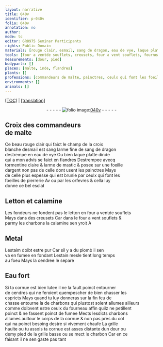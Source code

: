```yaml
---
layout: narrative
title: 040v
identifier: p-040v
folio: 040v
annotation: no
author:
mode: tc
editor: GR8975 Seminar Participants
rights: Public Domain
materials: [rouge clair, esmail, sang de dragon, eau de vye, laque platte dinde, tormentine claire, larme de mastic, argent, Letton, calamine, letton, charbons, Metal, estaim doibt estre pur, plomb, estain, cendree, Eau fort, lutee, cendres, charbon]
tools: [four a ventde souflets, creusets, four a vent souflets, fourneau]
measurements: [dour, pied]
bodyparts: []
places: [malte, inde, flandres]
plants: []
professions: [commandeurs de malte, painctres, ceulx qui font les foeilles de pierrerie, orfevres, fondeurs]
environments: []
animals: []
---
```


<p><a href="{{ site.baseurl }}/diplomatic/">[TOC]</a> | <a href="{{ site.baseurl }}/texts/p-040v_tl/" target="_blank">[translation]</a></p><div class="folio" align="center">- - - - - <a href="http://gallica.bnf.fr/ark:/12148/btv1b10500001g/f86.image" target="_blank"><img src="https://cu-mkp.github.io/2017-workshop-edition/assets/photo-icon.png" alt="folio image: " style="display:inline-block; margin-bottom:-3px;"/>040v</a> - - - - - </div>  
  

## Croix des <span class="pro">commandeurs<br/> de <span class="pl">malte</span></span>

 
Ce beau <span class="m">rouge clair</span> qui faict le champ de la croix<br/> blanche d<span class="m">esmail</span> est <span class="del">sang</span> larme fine de <span class="m">sang de dragon</span><br/> destrempe en <span class="m">eau de vye</span> Ou bien <span class="m">laque platte d<span class="pl">inde</span></span><br/> qui a mon advis se faict en <span class="pl">flandres</span> Destrempee avecq<br/> <span class="m">tormentine claire</span> & <span class="m">larme de mastic</span> & posee sur une foeille<br/> d<span class="m">argent</span> non pas de celle dont usent les <span class="pro">painctres</span> Mays<br/> de celle plus espesse qui est brunie par <span class="pro">ceulx qui font les<br/> foeilles de pierrerie</span> <span class="del">Av</span> ou par les <span class="pro">orfevres</span> & cella luy<br/> donne ce bel esclat

 
  

## <span class="m">Letton</span> et <span class="m">calamine</span>

 
Les <span class="pro">fondeurs</span> ne fondent pas le <span class="m">letton</span> en <span class="tl">four <span class="del">a vent</span><span class="add">de souflets</span></span><br/> Mays dans des <span class="tl">creusets</span> Car dans le <span class="tl">four a vent <span class="add">souflets</span></span> &<br/> parmy les <span class="m">charbons</span> la <span class="m">calamine</span> sen yroit <span class="del">A</span>

 
  

## <span class="m">Metal</span>

 
L<span class="m">estaim doibt estre pur</span> Car sil y a du <span class="m">plomb</span> il sen<br/> va en fumee en fondant L<span class="m">estain</span> mesle tient long temps<br/> au foeu Mays la <span class="m">cendree</span> le separe

 
  

## <span class="m">Eau fort</span>

 
Si ta cornue est bien <span class="m">lutee</span> il ne la fault poinct entourner<br/> de <span class="m">cendres</span> qui ne feroient quempescher de bien chasser les<br/> espricts Mays quand tu luy donneras sur la fin feu de<br/> chasse entourne la de <span class="m">charbons</span> qui plustost soient allumes ailleurs<br/> comme doibvent estre ceulx du <span class="tl">fourneau</span> affin quilz ne petillent<br/> poinct & ne fassent poinct de fumee Mects lesdicts <span class="m">charbons</span><br/> allumes aultour le corps de la cornue & non pas pres du col<br/> qui na poinct besoing destre si vivement chaufe La grille<br/> haulte ou tu assois ta cornue est asses distante dun <span class="ms">dour</span> ou<br/> demy <span class="ms">pied</span> de la grille basse ou se mect le <span class="m">charbon</span> Car en ce<br/> faisant il ne sen gaste pas tant
 
